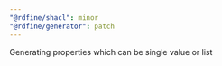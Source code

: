```yaml
---
"@rdfine/shacl": minor
"@rdfine/generator": patch
---
```


Generating properties which can be single value or list
